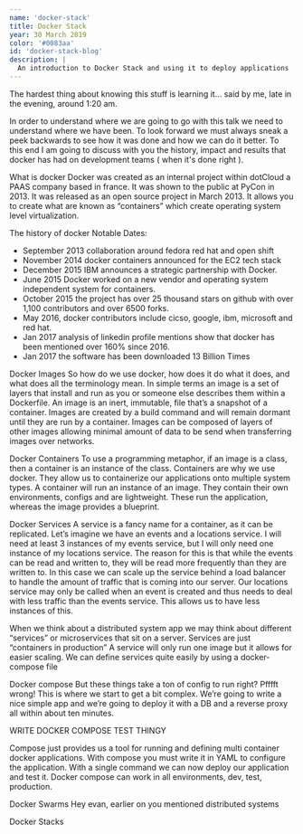```yaml
---
name: 'docker-stack'
title: Docker Stack
year: 30 March 2019
color: '#0083aa'
id: 'docker-stack-blog'
description: |
  An introduction to Docker Stack and using it to deploy applications
---
```


The hardest thing about knowing this stuff is learning it… said by me, late in the evening, around 1:20 am.

In order to understand where we are going to go with this talk we need to understand where we have been. To look forward we must always sneak a peek backwards to see how it was done and how we can do it better. To this end I am going to discuss with you the history, impact and results that docker has had on development teams ( when it's done right ). 

What is docker
Docker was created as an internal project within dotCloud a PAAS company based in france. It was shown to the public at PyCon in 2013. It was released as an open source project in March 2013. It allows you to create what are known as “containers” which create operating system level virtualization. 

The history of docker
Notable Dates:
- September 2013 collaboration around fedora red hat and open shift
- November 2014 docker containers announced for the EC2 tech stack
- December 2015 IBM announces a strategic partnership with Docker.
- June 2015 Docker worked on a new vendor and operating system independent system for containers.
- October 2015 the project has over 25 thousand stars on github with over 1,100 contributors and over 6500 forks.
- May 2016, docker contributors include cicso, google, ibm, microsoft and red hat.
- Jan 2017 analysis of linkedin profile mentions show that docker has been mentioned over 160% since 2016. 
- Jan 2017 the software has been downloaded 13 Billion Times

Docker Images
So how do we use docker, how does it do what it does, and what does all the terminology mean. In simple terms an image is a set of layers that install and run as you or someone else describes them within a Dockerfile. An image is an inert, immutable, file that’s a snapshot of a container. Images are created by a build command and will remain dormant until they are run by a container. Images can be composed of layers of other images allowing minimal amount of data to be send when transferring images over networks. 

Docker Containers
To use a programming metaphor, if an image is a class, then a container is an instance of the class. Containers are why we use docker. They allow us to containerize our applications onto multiple system types. A container will run an instance of an image. They contain their own environments, configs and are lightweight. These run the application, whereas the image provides a blueprint. 

Docker Services
A service is a fancy name for a container, as it can be replicated. Let’s imagine we have an events and a locations service. I will need at least 3 instances of my events service, but I will only need one instance of my locations service. The reason for this is that while the events can be read and written to, they will be read more frequently than they are written to. In this case we can scale up the service behind a load balancer to handle the amount of traffic that is coming into our server. Our locations service may only be called when an event is created and thus needs to deal with less traffic than the events service. This allows us to have less instances of this. 

When we think about a distributed system app we may think about different “services” or microservices that sit on a server. Services are just “containers in production” A service will only run one image but it allows for easier scaling. We can define services quite easily by using a docker-compose file



Docker compose
But these things take a ton of config to run right? Pfffft wrong! This is where we start to get a bit complex. We’re going to write a nice simple app and we’re going to deploy it with a DB and a reverse proxy all within about ten minutes. 

WRITE DOCKER COMPOSE TEST THINGY

Compose just provides us a tool for running and defining multi container docker applications. With compose you must write it in YAML to configure the application. With a single command we can now deploy our application and test it. Docker compose can work in all environments, dev, test, production. 

Docker Swarms
Hey evan, earlier on you mentioned distributed systems

Docker Stacks



